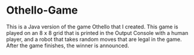 # Othello-Game
This is a Java version of the game Othello that I created. This game is played on an 8 x 8 grid that is printed in the Output Console with a human player, and a robot that takes random moves that are legal in the game. After the game finishes, the winner is announced.
